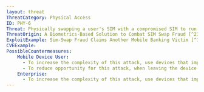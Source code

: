 ```yaml
---
layout: threat
ThreatCategory: Physical Access
ID: PHY-6
Threat: Physically swapping a user's SIM with a compromised SIM to run malicious javacard applets
ThreatOrigin: A Biometrics-Based Solution to Combat SIM Swap Fraud [^235]
ExploitExample: Sim-Swap Fraud Claims Another Mobile Banking Victim [^145]
CVEExample:
PossibleCountermeasures:
    Mobile Device User:
      - To increase the complexity of this attack, use devices that implement an integrated SIM or eSIM, which cannot be readily replaced with a malicious component.
      - To reduce opportunity for this attack, when leaving the device directly unattended, use strong physical security controls (e.g., lock it into a secure container).
    Enterprise:
      - To increase the complexity of this attack, use devices that implement an integrated SIM or eSIM, which cannot be readily replaced with a malicious component.
---
```

